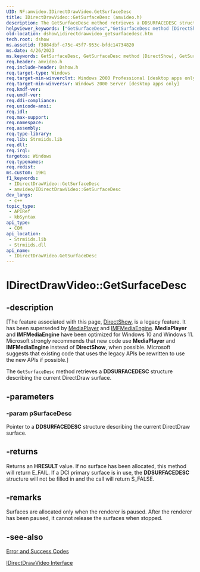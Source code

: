 ```yaml
---
UID: NF:amvideo.IDirectDrawVideo.GetSurfaceDesc
title: IDirectDrawVideo::GetSurfaceDesc (amvideo.h)
description: The GetSurfaceDesc method retrieves a DDSURFACEDESC structure describing the current DirectDraw surface.
helpviewer_keywords: ["GetSurfaceDesc","GetSurfaceDesc method [DirectShow]","GetSurfaceDesc method [DirectShow]","IDirectDrawVideo interface","IDirectDrawVideo interface [DirectShow]","GetSurfaceDesc method","IDirectDrawVideo.GetSurfaceDesc","IDirectDrawVideo::GetSurfaceDesc","IDirectDrawVideoGetSurfaceDesc","amvideo/IDirectDrawVideo::GetSurfaceDesc","dshow.idirectdrawvideo_getsurfacedesc"]
old-location: dshow\idirectdrawvideo_getsurfacedesc.htm
tech.root: dshow
ms.assetid: f3884dbf-c75c-45f7-953c-bfdc14734820
ms.date: 4/26/2023
ms.keywords: GetSurfaceDesc, GetSurfaceDesc method [DirectShow], GetSurfaceDesc method [DirectShow],IDirectDrawVideo interface, IDirectDrawVideo interface [DirectShow],GetSurfaceDesc method, IDirectDrawVideo.GetSurfaceDesc, IDirectDrawVideo::GetSurfaceDesc, IDirectDrawVideoGetSurfaceDesc, amvideo/IDirectDrawVideo::GetSurfaceDesc, dshow.idirectdrawvideo_getsurfacedesc
req.header: amvideo.h
req.include-header: Dshow.h
req.target-type: Windows
req.target-min-winverclnt: Windows 2000 Professional [desktop apps only]
req.target-min-winversvr: Windows 2000 Server [desktop apps only]
req.kmdf-ver: 
req.umdf-ver: 
req.ddi-compliance: 
req.unicode-ansi: 
req.idl: 
req.max-support: 
req.namespace: 
req.assembly: 
req.type-library: 
req.lib: Strmiids.lib
req.dll: 
req.irql: 
targetos: Windows
req.typenames: 
req.redist: 
ms.custom: 19H1
f1_keywords:
 - IDirectDrawVideo::GetSurfaceDesc
 - amvideo/IDirectDrawVideo::GetSurfaceDesc
dev_langs:
 - c++
topic_type:
 - APIRef
 - kbSyntax
api_type:
 - COM
api_location:
 - Strmiids.lib
 - Strmiids.dll
api_name:
 - IDirectDrawVideo.GetSurfaceDesc
---
```


# IDirectDrawVideo::GetSurfaceDesc


## -description

\[The feature associated with this page, [DirectShow](/windows/win32/directshow/directshow), is a legacy feature. It has been superseded by [MediaPlayer](/uwp/api/Windows.Media.Playback.MediaPlayer) and [IMFMediaEngine](/windows/win32/api/mfmediaengine/nn-mfmediaengine-imfmediaengine). **MediaPlayer** and **IMFMediaEngine** have been optimized for Windows 10 and Windows 11. Microsoft strongly recommends that new code use **MediaPlayer** and **IMFMediaEngine** instead of **DirectShow**, when possible. Microsoft suggests that existing code that uses the legacy APIs be rewritten to use the new APIs if possible.\]

The <code>GetSurfaceDesc</code> method retrieves a <b>DDSURFACEDESC</b> structure describing the current DirectDraw surface.

## -parameters

### -param pSurfaceDesc

Pointer to a <b>DDSURFACEDESC</b> structure describing the current DirectDraw surface.

## -returns

Returns an <b>HRESULT</b> value. If no surface has been allocated, this method will return E_FAIL. If a DCI primary surface is in use, the <b>DDSURFACEDESC</b> structure will not be filled in and the call will return S_FALSE.

## -remarks

Surfaces are allocated only when the renderer is paused. After the renderer has been paused, it cannot release the surfaces when stopped.

## -see-also

<a href="/windows/desktop/DirectShow/error-and-success-codes">Error and Success Codes</a>



<a href="/windows/desktop/api/amvideo/nn-amvideo-idirectdrawvideo">IDirectDrawVideo Interface</a>